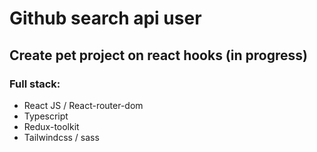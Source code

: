 # Github search api user

## Create pet project on react hooks (in progress)

### Full stack:

- React JS / React-router-dom
- Typescript
- Redux-toolkit
- Tailwindcss / sass

